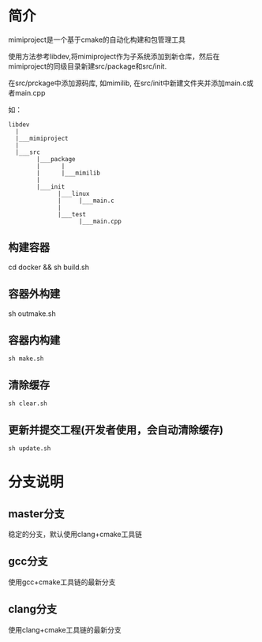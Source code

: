 # 简介
mimiproject是一个基于cmake的自动化构建和包管理工具

使用方法参考libdev,将mimiproject作为子系统添加到新仓库，然后在mimiproject的同级目录新建src/package和src/init.

在src/prckage中添加源码库, 如mimilib, 在src/init中新建文件夹并添加main.c或者main.cpp

如：

``` 
libdev
  |
  |___mimiproject
  |
  |___src
        |___package 
        |      |
        |      |___mimilib
        |      
        |___init
              |___linux
              |     |___main.c
              |
              |___test
                    |___main.cpp
```
## 构建容器

cd docker && sh build.sh

## 容器外构建

sh outmake.sh

## 容器内构建
```
sh make.sh
```

## 清除缓存
```
sh clear.sh
```

## 更新并提交工程(开发者使用，会自动清除缓存)
```
sh update.sh
```

# 分支说明

## master分支
稳定的分支，默认使用clang+cmake工具链

## gcc分支
使用gcc+cmake工具链的最新分支

## clang分支
使用clang+cmake工具链的最新分支